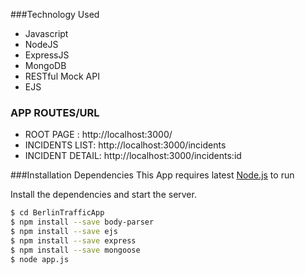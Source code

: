 ###Technology Used
- Javascript
- NodeJS
-   ExpressJS
-   MongoDB
-   RESTful Mock API
-   EJS

### APP ROUTES/URL
-  ROOT PAGE : http://localhost:3000/
-   INCIDENTS LIST:  http://localhost:3000/incidents
-    INCIDENT DETAIL:  http://localhost:3000/incidents:id


###Installation Dependencies
This App requires latest [Node.js](https://nodejs.org/) to run

Install the dependencies and  start the server.
```sh
$ cd BerlinTrafficApp
$ npm install --save body-parser 
$ npm install --save ejs 
$ npm install --save express
$ npm install --save mongoose 
$ node app.js
```
